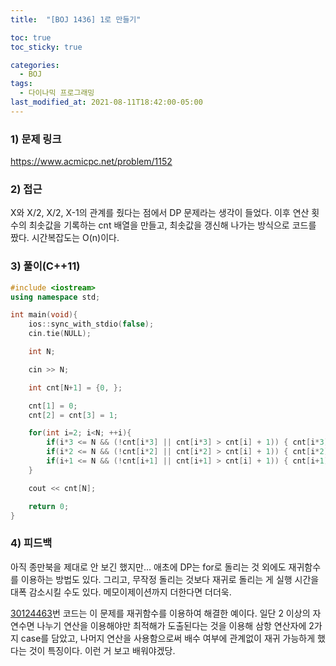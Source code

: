 ```yaml
---
title:  "[BOJ 1436] 1로 만들기"

toc: true
toc_sticky: true

categories:
  - BOJ
tags:
  - 다이나믹 프로그래밍
last_modified_at: 2021-08-11T18:42:00-05:00
---
```


### 1) 문제 링크

<https://www.acmicpc.net/problem/1152>

### 2) 접근

X와 X/2, X/2, X-1의 관계를 줬다는 점에서 DP 문제라는 생각이 들었다. 이후 연산 횟수의 최솟값을 기록하는 cnt 배열을 만들고, 최솟값을 갱신해 나가는 방식으로 코드를 짰다. 시간복잡도는 O(n)이다.

### 3) 풀이(C++11)

```cpp
#include <iostream>
using namespace std;

int main(void){
    ios::sync_with_stdio(false);
    cin.tie(NULL);

    int N;

    cin >> N;

    int cnt[N+1] = {0, };

    cnt[1] = 0;
    cnt[2] = cnt[3] = 1;

    for(int i=2; i<N; ++i){
        if(i*3 <= N && (!cnt[i*3] || cnt[i*3] > cnt[i] + 1)) { cnt[i*3] = cnt[i] + 1; }
        if(i*2 <= N && (!cnt[i*2] || cnt[i*2] > cnt[i] + 1)) { cnt[i*2] = cnt[i] + 1; }
        if(i+1 <= N && (!cnt[i+1] || cnt[i+1] > cnt[i] + 1)) { cnt[i+1] = cnt[i] + 1; }
    }

    cout << cnt[N];

    return 0;
}
```

### 4) 피드백

아직 종만북을 제대로 안 보긴 했지만… 애초에 DP는 for로 돌리는 것 외에도 재귀함수를 이용하는 방법도 있다. 그리고, 무작정 돌리는 것보다 재귀로 돌리는 게 실행 시간을 대폭 감소시킬 수도 있다. 메모이제이션까지 더한다면 더더욱.

[30124463](https://www.acmicpc.net/source/30124463)번 코드는 이 문제를 재귀함수를 이용하여 해결한 예이다. 일단 2 이상의 자연수면 나누기 연산을 이용해야만 최적해가 도출된다는 것을 이용해 삼항 연산자에 2가지 case를 담았고, 나머지 연산을 사용함으로써 배수 여부에 관계없이 재귀 가능하게 했다는 것이 특징이다. 이런 거 보고 배워야겠당.